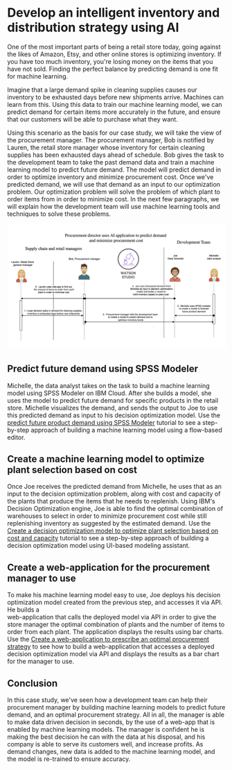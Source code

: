# Develop an intelligent inventory and distribution strategy using AI 

One of the most important parts of being a retail store today, going against the likes of Amazon, Etsy, and 
other online stores is optimizing inventory. If you have too much inventory, you're 
losing money on the items that you have not sold. Finding the 
perfect balance by predicting demand is one fit for machine learning.

Imagine that a large demand spike in cleaning supplies causes our inventory to be exhausted 
days before new shipments arrive. Machines can learn from this. Using this 
data to train our machine learning model, we can predict demand for certain items more accurately in the 
future, and ensure that our customers will be able to purchase what they want.

Using this scenario as the basis for our case study, we will take the view of the procurement manager. The procurement 
manager, Bob is notified by Lauren, the retail store manager whose inventory for certain cleaning supplies 
has been exhausted days ahead of schedule. Bob gives the task to the development 
team to take the past demand data and train a machine learning model to predict future demand. The model will 
predict demand in order to optimize inventory and minimize procurement cost. Once we've predicted demand, we will use that demand as an input to
our optimization problem. Our optimization problem will solve the problem of which plant to order items from in 
order to minimize cost. In the next few paragraphs, we will explain how the development team will use machine 
learning tools and techniques to solve these problems.

![flow-diagrm](tutorials/images/flow-diagram.png)

<!-- ## Set up IBM Cloud Pak for Data on OpenShift
We use various services that are available within IBM Cloud Pak for Data to analyze data, build, deploy, and monitor the machine learning model. IBM Cloud Pak for Data is a data and AI platform that runs on a RedHat OpenShift Kubernetes Container.

You can install IBM Cloud Pak for Data through a tile in the IBM Cloud catalog, and the Install Cloud Pak for Data from the IBM Cloud catalog tutorial provides detailed steps. -->

## Predict future demand using SPSS Modeler 
Michelle, the data analyst takes on the task to build a machine learning model using SPSS Modeler on IBM Cloud. After she builds a model, she uses the model
to predict future demand for specific products in the retail store. Michelle 
visualizes the demand, and sends the output to Joe to use this predicted 
demand as input to his decision optimization model. Use the [predict future product demand using SPSS Modeler](tutorials/spss-tutorial/spss.md) tutorial to see a step-by-step approach of building a 
machine learning model using a flow-based editor.

## Create a machine learning model to optimize plant selection based on cost
Once Joe receives the predicted demand from Michelle, he uses that as an input
to the decision optimization problem, along with cost and capacity of the plants 
that produce the items that he needs to replenish. Using IBM's Decision Optimization engine,
Joe is able to find the optimal combination of warehouses to select in order to minimize 
procurement cost while still replenishing inventory as suggested by the estimated demand. 
Use the [Create a decision optimization model to optimize plant selection based on cost and capacity](tutorials/decision-optimization-tutorial/README.md) tutorial to see a step-by-step approach 
of building a decision optimization model using UI-based modeling assistant.

## Create a web-application for the procurement manager to use
To make his machine learning model easy to use, Joe deploys his decision optimization
model created from the previous step, and accesses it via API. He builds a  
web-application that calls the deployed model via API in order to give the store manager
the optimal combination of plants and the number of items to order from each plant. The 
application displays the results using bar charts. Use the [Create a web-application to prescribe an optimal procurement strategy](web-app/README.md) to see how to 
build a web-application that accesses a deployed decision optimization model via API 
and displays the results as a bar chart for the manager to use. 

## Conclusion
In this case study, we've seen how a development team can help their procurement manager 
by building machine learning models to predict future demand, and an optimal procurement
strategy. All in all, the manager 
is able to make data driven decision in seconds, by the use of a web-app that is 
enabled by machine learning models. The manager is confident he is making the best decision
he can with the data at his disposal, and his company is able to serve its customers well, and 
increase profits. As demand changes, new data is added to the machine learning model, and the 
model is re-trained to ensure accuracy. 
